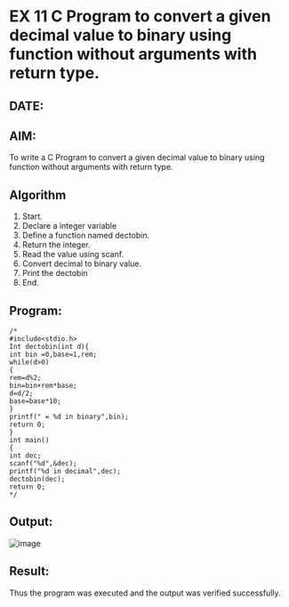 # EX 11 C Program to convert a given decimal value to binary using function without arguments with return type.
## DATE:
## AIM:
To write a C Program to convert a given decimal value to binary using function without arguments with return type.

## Algorithm
1. Start.
2. Declare a integer variable
3. Define a function named dectobin.
4. Return the integer.
5. Read the value using scanf.
6. Convert decimal to binary value.
7. Print the dectobin
8. End.    

## Program:
```
/*
#include<stdio.h>
Int dectobin(int d){
int bin =0,base=1,rem; 
while(d>0)
{
rem=d%2; 
bin=bin+rem*base; 
d=d/2; 
base=base*10;
}
printf(" = %d in binary",bin); 
return 0;
}
int main()
{
int dec; 
scanf("%d",&dec);
printf("%d in decimal",dec); 
dectobin(dec);
return 0;
*/
```

## Output:

![image](https://github.com/user-attachments/assets/9d0cc919-7417-45ab-bb86-a3d9a9cc2ff7)

## Result:
Thus the program was executed and the output was verified successfully.
